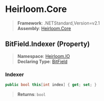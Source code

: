 # Heirloom.Core

> **Framework**: .NETStandard,Version=v2.1  
> **Assembly**: [Heirloom.Core][0]

## BitField.Indexer (Property)

> **Namespace**: [Heirloom.IO][0]  
> **Declaring Type**: [BitField][1]

### Indexer

```cs
public bool this[int index] { get; set; }
```

> **Returns**: `bool`

[0]: ../../../Heirloom.Core.md
[1]: ../BitField.md
